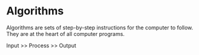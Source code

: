 # Algorithms

Algorithms are sets of step-by-step instructions for the computer to follow.
They are at the heart of all computer programs.

Input >> Process >> Output